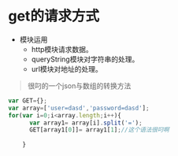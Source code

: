 # get的请求方式
- 模块运用
  + http模块请求数据。
  + queryString模块对字符串的处理。
  + url模块对地址的处理。

> 很叼的一个json与数组的转换方法

```javascript
var GET={};
var array=['user=dasd','password=dasd'];
for(var i=0;i<array.length;i++){
      var array1= array[i].split('=');
      GET[array1[0]]= array1[1];//这个语法很叼啊
    
    }
```